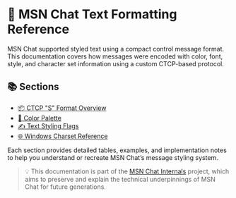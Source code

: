 # 🧵 MSN Chat Text Formatting Reference

MSN Chat supported styled text using a compact control message format. This documentation covers how messages were
encoded with color, font, style, and character set information using a custom CTCP-based protocol.

## 📚 Sections

- [📦 CTCP "S" Format Overview](./ctcp-format.md)
- [🎨 Color Palette](./color-palette.md)
- [✍️ Text Styling Flags](./text-styling.md)
- [🌐 Windows Charset Reference](./charset-reference.md)

Each section provides detailed tables, examples, and implementation notes to help you understand or recreate MSN Chat’s message styling system.

> 💡 This documentation is part of the [MSN Chat Internals](https://github.com/MSNChatInternals) project, which aims to preserve and explain the technical underpinnings of MSN Chat for future generations. 